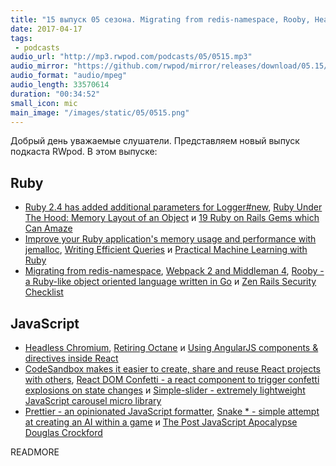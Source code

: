 ```yaml
---
title: "15 выпуск 05 сезона. Migrating from redis-namespace, Rooby, Headless Chromium, CodeSandbox, Prettier и прочее"
date: 2017-04-17
tags:
 - podcasts
audio_url: "http://mp3.rwpod.com/podcasts/05/0515.mp3"
audio_mirror: "https://github.com/rwpod/mirror/releases/download/05.15/0515.mp3"
audio_format: "audio/mpeg"
audio_length: 33570614
duration: "00:34:52"
small_icon: mic
main_image: "/images/static/05/0515.png"
---
```


Добрый день уважаемые слушатели. Представляем новый выпуск подкаста RWpod. В этом выпуске:

## Ruby

 - [Ruby 2.4 has added additional parameters for Logger#new](http://blog.bigbinary.com/2017/04/10/ruby-2-4-has-added-additional-parameters-for-logger-new.html), [Ruby Under The Hood: Memory Layout of an Object](http://www.blackbytes.info/2017/04/memory-layout-of-an-object/) и [19 Ruby on Rails Gems which Can Amaze](https://blog.rubyroidlabs.com/2017/04/19-ruby-on-rails-gems/)
 - [Improve your Ruby application's memory usage and performance with jemalloc](https://www.levups.com/en/blog/2017/optimize_ruby_memory_usage_jemalloc_heroku_scalingo.html), [Writing Efficient Queries](https://blog.codeship.com/writing-efficient-queries/) и [Practical Machine Learning with Ruby](https://www.crondose.com/2016/12/practical-machine-learning-ruby/)
 - [Migrating from redis-namespace](http://www.mikeperham.com/2017/04/10/migrating-from-redis-namespace/), [Webpack 2 and Middleman 4](https://chase.pursu.es/webpack-2-and-middleman-4.html), [Rooby - a Ruby-like object oriented language written in Go](https://github.com/st0012/Rooby) и [Zen Rails Security Checklist](https://github.com/brunofacca/zen-rails-security-checklist)

## JavaScript

 - [Headless Chromium](https://chromium.googlesource.com/chromium/src/+/lkgr/headless/README.md), [Retiring Octane](https://v8project.blogspot.com/2017/04/retiring-octane.html) и [Using AngularJS components & directives inside React](http://softeng.oicr.on.ca/chang_wang/2017/04/17/Using-AngularJS-components-directives-in-React/)
 - [CodeSandbox makes it easier to create, share and reuse React projects with others](https://codesandbox.io/), [React DOM Confetti - a react component to trigger confetti explosions on state changes](https://daniel-lundin.github.io/react-dom-confetti/) и [Simple-slider - extremely lightweight JavaScript carousel micro library](http://ruyadorno.github.io/simple-slider/)
 - [Prettier - an opinionated JavaScript formatter](https://github.com/prettier/prettier), [Snake * - simple attempt at creating an AI within a game](https://github.com/sacert/Snake-Star) и [The Post JavaScript Apocalypse Douglas Crockford](https://www.youtube.com/watch?v=99Zacm7SsWQ)

READMORE
